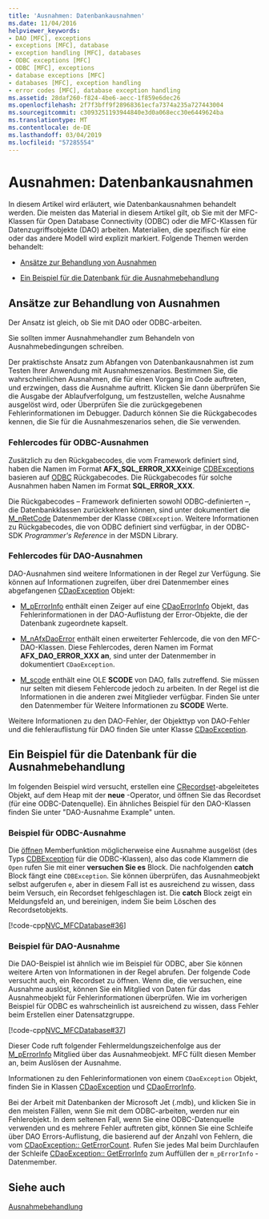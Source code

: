 ```yaml
---
title: 'Ausnahmen: Datenbankausnahmen'
ms.date: 11/04/2016
helpviewer_keywords:
- DAO [MFC], exceptions
- exceptions [MFC], database
- exception handling [MFC], databases
- ODBC exceptions [MFC]
- ODBC [MFC], exceptions
- database exceptions [MFC]
- databases [MFC], exception handling
- error codes [MFC], database exception handling
ms.assetid: 28daf260-f824-4be6-aecc-1f859e6dec26
ms.openlocfilehash: 2f7f3bff9f28968361ecfa7374a235a727443004
ms.sourcegitcommit: c3093251193944840e3d0a068ecc30e6449624ba
ms.translationtype: MT
ms.contentlocale: de-DE
ms.lasthandoff: 03/04/2019
ms.locfileid: "57285554"
---
```

# <a name="exceptions-database-exceptions"></a>Ausnahmen: Datenbankausnahmen

In diesem Artikel wird erläutert, wie Datenbankausnahmen behandelt werden. Die meisten das Material in diesem Artikel gilt, ob Sie mit der MFC-Klassen für Open Database Connectivity (ODBC) oder die MFC-Klassen für Datenzugriffsobjekte (DAO) arbeiten. Materialien, die spezifisch für eine oder das andere Modell wird explizit markiert. Folgende Themen werden behandelt:

- [Ansätze zur Behandlung von Ausnahmen](#_core_approaches_to_exception_handling)

- [Ein Beispiel für die Datenbank für die Ausnahmebehandlung](#_core_a_database_exception.2d.handling_example)

##  <a name="_core_approaches_to_exception_handling"></a> Ansätze zur Behandlung von Ausnahmen

Der Ansatz ist gleich, ob Sie mit DAO oder ODBC-arbeiten.

Sie sollten immer Ausnahmehandler zum Behandeln von Ausnahmebedingungen schreiben.

Der praktischste Ansatz zum Abfangen von Datenbankausnahmen ist zum Testen Ihrer Anwendung mit Ausnahmeszenarios. Bestimmen Sie, die wahrscheinlichen Ausnahmen, die für einen Vorgang im Code auftreten, und erzwingen, dass die Ausnahme auftritt. Klicken Sie dann überprüfen Sie die Ausgabe der Ablaufverfolgung, um festzustellen, welche Ausnahme ausgelöst wird, oder Überprüfen Sie die zurückgegebenen Fehlerinformationen im Debugger. Dadurch können Sie die Rückgabecodes kennen, die Sie für die Ausnahmeszenarios sehen, die Sie verwenden.

### <a name="error-codes-used-for-odbc-exceptions"></a>Fehlercodes für ODBC-Ausnahmen

Zusätzlich zu den Rückgabecodes, die vom Framework definiert sind, haben die Namen im Format **AFX_SQL_ERROR_XXX**einige [CDBExceptions](../mfc/reference/cdbexception-class.md) basieren auf [ODBC](../data/odbc/odbc-basics.md) Rückgabecodes. Die Rückgabecodes für solche Ausnahmen haben Namen im Format **SQL_ERROR_XXX**.

Die Rückgabecodes – Framework definierten sowohl ODBC-definierten –, die Datenbankklassen zurückkehren können, sind unter dokumentiert die [M_nRetCode](../mfc/reference/cdbexception-class.md#m_nretcode) Datenmember der Klasse `CDBException`. Weitere Informationen zu Rückgabecodes, die von ODBC definiert sind verfügbar, in der ODBC-SDK *Programmer's Reference* in der MSDN Library.

### <a name="error-codes-used-for-dao-exceptions"></a>Fehlercodes für DAO-Ausnahmen

DAO-Ausnahmen sind weitere Informationen in der Regel zur Verfügung. Sie können auf Informationen zugreifen, über drei Datenmember eines abgefangenen [CDaoException](../mfc/reference/cdaoexception-class.md) Objekt:

- [M_pErrorInfo](../mfc/reference/cdaoexception-class.md#m_perrorinfo) enthält einen Zeiger auf eine [CDaoErrorInfo](../mfc/reference/cdaoerrorinfo-structure.md) Objekt, das Fehlerinformationen in der DAO-Auflistung der Error-Objekte, die der Datenbank zugeordnete kapselt.

- [M_nAfxDaoError](../mfc/reference/cdaoexception-class.md#m_nafxdaoerror) enthält einen erweiterter Fehlercode, die von den MFC-DAO-Klassen. Diese Fehlercodes, deren Namen im Format **AFX_DAO_ERROR_XXX an**, sind unter der Datenmember in dokumentiert `CDaoException`.

- [M_scode](../mfc/reference/cdaoexception-class.md#m_scode) enthält eine OLE **SCODE** von DAO, falls zutreffend. Sie müssen nur selten mit diesem Fehlercode jedoch zu arbeiten. In der Regel ist die Informationen in die anderen zwei Mitglieder verfügbar. Finden Sie unter den Datenmember für Weitere Informationen zu **SCODE** Werte.

Weitere Informationen zu den DAO-Fehler, der Objekttyp von DAO-Fehler und die fehlerauflistung für DAO finden Sie unter Klasse [CDaoException](../mfc/reference/cdaoexception-class.md).

##  <a name="_core_a_database_exception.2d.handling_example"></a> Ein Beispiel für die Datenbank für die Ausnahmebehandlung

Im folgenden Beispiel wird versucht, erstellen eine [CRecordset](../mfc/reference/crecordset-class.md)-abgeleitetes Objekt, auf dem Heap mit der **neue** -Operator, und öffnen Sie das Recordset (für eine ODBC-Datenquelle). Ein ähnliches Beispiel für den DAO-Klassen finden Sie unter "DAO-Ausnahme Example" unten.

### <a name="odbc-exception-example"></a>Beispiel für ODBC-Ausnahme

Die [öffnen](../mfc/reference/crecordset-class.md#open) Memberfunktion möglicherweise eine Ausnahme ausgelöst (des Typs [CDBException](../mfc/reference/cdbexception-class.md) für die ODBC-Klassen), also das code Klammern die `Open` rufen Sie mit einer **versuchen Sie es** Block. Die nachfolgenden **catch** Block fängt eine `CDBException`. Sie können überprüfen, das Ausnahmeobjekt selbst aufgerufen `e`, aber in diesem Fall ist es ausreichend zu wissen, dass beim Versuch, ein Recordset fehlgeschlagen ist. Die **catch** Block zeigt ein Meldungsfeld an, und bereinigen, indem Sie beim Löschen des Recordsetobjekts.

[!code-cpp[NVC_MFCDatabase#36](../mfc/codesnippet/cpp/exceptions-database-exceptions_1.cpp)]

### <a name="dao-exception-example"></a>Beispiel für DAO-Ausnahme

Die DAO-Beispiel ist ähnlich wie im Beispiel für ODBC, aber Sie können weitere Arten von Informationen in der Regel abrufen. Der folgende Code versucht auch, ein Recordset zu öffnen. Wenn die, die versuchen, eine Ausnahme auslöst, können Sie ein Mitglied von Daten für das Ausnahmeobjekt für Fehlerinformationen überprüfen. Wie im vorherigen Beispiel für ODBC es wahrscheinlich ist ausreichend zu wissen, dass Fehler beim Erstellen einer Datensatzgruppe.

[!code-cpp[NVC_MFCDatabase#37](../mfc/codesnippet/cpp/exceptions-database-exceptions_2.cpp)]

Dieser Code ruft folgender Fehlermeldungszeichenfolge aus der [M_pErrorInfo](../mfc/reference/cdaoexception-class.md#m_perrorinfo) Mitglied über das Ausnahmeobjekt. MFC füllt diesen Member an, beim Auslösen der Ausnahme.

Informationen zu den Fehlerinformationen von einem `CDaoException` Objekt, finden Sie in Klassen [CDaoException](../mfc/reference/cdaoexception-class.md) und [CDaoErrorInfo](../mfc/reference/cdaoerrorinfo-structure.md).

Bei der Arbeit mit Datenbanken der Microsoft Jet (.mdb), und klicken Sie in den meisten Fällen, wenn Sie mit dem ODBC-arbeiten, werden nur ein Fehlerobjekt. In dem seltenen Fall, wenn Sie eine ODBC-Datenquelle verwenden und es mehrere Fehler auftreten gibt, können Sie eine Schleife über DAO Errors-Auflistung, die basierend auf der Anzahl von Fehlern, die vom [CDaoException:: GetErrorCount](../mfc/reference/cdaoexception-class.md#geterrorcount). Rufen Sie jedes Mal beim Durchlaufen der Schleife [CDaoException:: GetErrorInfo](../mfc/reference/cdaoexception-class.md#geterrorinfo) zum Auffüllen der `m_pErrorInfo` -Datenmember.

## <a name="see-also"></a>Siehe auch

[Ausnahmebehandlung](../mfc/exception-handling-in-mfc.md)
